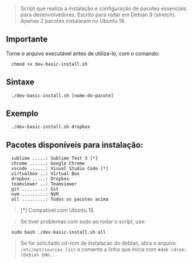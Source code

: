 
  > Script que realiza a instalação e configuração de pacotes essenciais para desenvolvedores.
  > Escrito para rodar em Debian 9 (stretch).
  > Apenas 2 pacotes instalaram no Ubuntu 18.

## Importante

  Torne o arquivo executável antes de utiliza-lo, com o comando:
  
```
  chmod +x dev-basic-install.sh
 ```
## Sintaxe

```
  ./dev-basic-install.sh [nome-do-pacote]
```

## Exemplo

```
  ./dev-basic-install.sh dropbox
```

## Pacotes disponíveis para instalação:

```
  sublime .....: Sublime Text 3 [*]
  chrome ......: Google Chrome
  vscode ......: Visual Studio Code [*]
  virtualbox ..: Virtual Box
  dropbox .....: Dropbox
  teamviewer ..: Teamviewer
  git .........: Git
  nvm .........: NVM
  all .........: Todos os pacotes acima
```

> [*] Compatível com Ubuntu 18.

> Se tiver problemas com sudo ao rodar o script, use:

```
  sudo bash ./dev-basic-install.sh all
```

> Se for solicitado cd-rom de instalacao do debian, abra o arquivo `/etc/apt/sources.list` e comente a linha que inicia com `#deb cdrom:[Debian GNU...`
